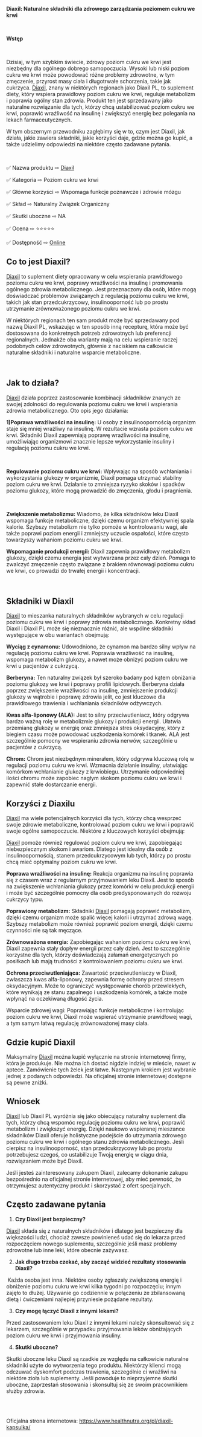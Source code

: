 <p><strong>Diaxil: Naturalne składniki dla zdrowego zarządzania poziomem cukru we krwi</strong></p>
<p>&nbsp;</p>
<p><strong>Wstęp</strong></p>
<p>&nbsp;</p>
<p><span style="font-weight: 400;">Dzisiaj, w tym szybkim świecie, zdrowy poziom cukru we krwi jest niezbędny dla og&oacute;lnego dobrego samopoczucia. Wysoki lub niski poziom cukru we krwi może powodować r&oacute;żne problemy zdrowotne, w tym zmęczenie, przyrost masy ciała i długotrwałe schorzenia, takie jak cukrzyca. </span><a href="https://www.healthnutra.org/Buy-Diaxil"><span style="font-weight: 400;">Diaxil</span></a><span style="font-weight: 400;">, znany w niekt&oacute;rych regionach jako Diaxil PL, to suplement diety, kt&oacute;ry wspiera prawidłowy poziom cukru we krwi, reguluje metabolizm i poprawia og&oacute;lny stan zdrowia. Produkt ten jest sprzedawany jako naturalne rozwiązanie dla tych, kt&oacute;rzy chcą ustabilizować poziom cukru we krwi, poprawić wrażliwość na insulinę i zwiększyć energię bez polegania na lekach farmaceutycznych.</span></p>
<p><span style="font-weight: 400;">W tym obszernym przewodniku zagłębimy się w to, czym jest Diaxil, jak działa, jakie zawiera składniki, jakie korzyści daje, gdzie można go kupić, a także udzielimy odpowiedzi na niekt&oacute;re często zadawane pytania.</span></p>
<p>&nbsp;</p>
<p><span style="font-weight: 400;">✅ Nazwa produktu ⇨ </span><a href="https://www.healthnutra.org/pl/diaxil-kapsulka/"><span style="font-weight: 400;">Diaxil</span></a><span style="font-weight: 400;">&nbsp;</span></p>
<p><span style="font-weight: 400;">✅ Kategoria ⇨ Poziom cukru we krwi</span></p>
<p><span style="font-weight: 400;">✅ Gł&oacute;wne korzyści ⇨ Wspomaga funkcje poznawcze i zdrowie m&oacute;zgu</span></p>
<p><span style="font-weight: 400;">✅ Skład ⇨ Naturalny Związek Organiczny</span></p>
<p><span style="font-weight: 400;">✅ Skutki uboczne ⇨ NA</span></p>
<p><span style="font-weight: 400;">✅ Ocena ⇨ ⭐⭐⭐⭐⭐</span></p>
<p><span style="font-weight: 400;">✅ Dostępność ⇨ </span><a href="https://www.healthnutra.org/Buy-Diaxil"><span style="font-weight: 400;">Online</span></a></p>
<h2><strong>Co to jest Diaxil?</strong></h2>
<p><a href="https://www.healthnutra.org/pl/diaxil-kapsulka/"><span style="font-weight: 400;">Diaxil</span></a><span style="font-weight: 400;"> to suplement diety opracowany w celu wspierania prawidłowego poziomu cukru we krwi, poprawy wrażliwości na insulinę i promowania og&oacute;lnego zdrowia metabolicznego. Jest przeznaczony dla os&oacute;b, kt&oacute;re mogą doświadczać problem&oacute;w związanych z regulacją poziomu cukru we krwi, takich jak stan przedcukrzycowy, insulinooporność lub po prostu utrzymanie zr&oacute;wnoważonego poziomu cukru we krwi.</span></p>
<p><span style="font-weight: 400;">W niekt&oacute;rych regionach ten sam produkt może być sprzedawany pod nazwą Diaxil PL, wskazując w ten spos&oacute;b inną recepturę, kt&oacute;ra może być dostosowana do konkretnych potrzeb zdrowotnych lub preferencji regionalnych. Jednakże oba warianty mają na celu wspieranie raczej podobnych cel&oacute;w zdrowotnych, gł&oacute;wnie z naciskiem na całkowicie naturalne składniki i naturalne wsparcie metaboliczne.</span></p>
<p>&nbsp;</p>
<h2><strong>Jak to działa?</strong></h2>
<p><a href="https://www.healthnutra.org/pl/diaxil-kapsulka/"><span style="font-weight: 400;">Diaxil</span></a><span style="font-weight: 400;"> działa poprzez zastosowanie kombinacji składnik&oacute;w znanych ze swojej zdolności do regulowania poziomu cukru we krwi i wspierania zdrowia metabolicznego. Oto opis jego działania:</span></p>
<p><strong>1)Poprawa wrażliwości na insulinę:</strong><span style="font-weight: 400;"> U osoby z insulinoopornością organizm staje się mniej wrażliwy na insulinę. W rezultacie wzrasta poziom cukru we krwi. Składniki Diaxil zapewniają poprawę wrażliwości na insulinę, umożliwiając organizmowi znacznie lepsze wykorzystanie insuliny i regulację poziomu cukru we krwi.</span></p>
<p>&nbsp;</p>
<p><strong>Regulowanie poziomu cukru we krwi:</strong><span style="font-weight: 400;"> Wpływając na spos&oacute;b wchłaniania i wykorzystania glukozy w organizmie, Diaxil pomaga utrzymać stabilny poziom cukru we krwi. Działanie to zmniejsza ryzyko skok&oacute;w i spadk&oacute;w poziomu glukozy, kt&oacute;re mogą prowadzić do zmęczenia, głodu i pragnienia.</span></p>
<p>&nbsp;</p>
<p><strong>Zwiększenie metabolizmu:</strong><span style="font-weight: 400;"> Wiadomo, że kilka składnik&oacute;w leku Diaxil wspomaga funkcje metaboliczne, dzięki czemu organizm efektywniej spala kalorie. Szybszy metabolizm nie tylko pomoże w kontrolowaniu wagi, ale także poprawi poziom energii i zmniejszy uczucie ospałości, kt&oacute;re często towarzyszy wahaniom poziomu cukru we krwi.</span></p>
<p><strong>Wspomaganie produkcji energii:</strong><span style="font-weight: 400;"> Diaxil zapewnia prawidłowy metabolizm glukozy, dzięki czemu energia jest wytwarzana przez cały dzień. Pomaga to zwalczyć zmęczenie często związane z brakiem r&oacute;wnowagi poziomu cukru we krwi, co prowadzi do trwałej energii i koncentracji.</span></p>
<p>&nbsp;</p>
<h2><strong>Składniki w Diaxil</strong></h2>
<p><a href="https://www.healthnutra.org/pl/diaxil-kapsulka/"><span style="font-weight: 400;">Diaxil</span></a><span style="font-weight: 400;"> to mieszanka naturalnych składnik&oacute;w wybranych w celu regulacji poziomu cukru we krwi i poprawy zdrowia metabolicznego. Konkretny skład Diaxil i Diaxil PL może się nieznacznie r&oacute;żnić, ale wsp&oacute;lne składniki występujące w obu wariantach obejmują:</span></p>
<p><strong>Wyciąg z cynamonu:</strong><span style="font-weight: 400;"> Udowodniono, że cynamon ma bardzo silny wpływ na regulację poziomu cukru we krwi. Poprawia wrażliwość na insulinę, wspomaga metabolizm glukozy, a nawet może obniżyć poziom cukru we krwi u pacjent&oacute;w z cukrzycą.</span></p>
<p><strong>Berberyna:</strong><span style="font-weight: 400;"> Ten naturalny związek był szeroko badany pod kątem obniżania poziomu glukozy we krwi i poprawy profili lipidowych. Berberyna działa poprzez zwiększenie wrażliwości na insulinę, zmniejszenie produkcji glukozy w wątrobie i poprawę zdrowia jelit, co jest kluczowe dla prawidłowego trawienia i wchłaniania składnik&oacute;w odżywczych.</span></p>
<p><strong>Kwas alfa-liponowy (ALA):</strong><span style="font-weight: 400;"> Jest to silny przeciwutleniacz, kt&oacute;ry odgrywa bardzo ważną rolę w metabolizmie glukozy i produkcji energii. Ułatwia przemianę glukozy w energię oraz zmniejsza stres oksydacyjny, kt&oacute;ry z biegiem czasu może powodować uszkodzenia kom&oacute;rek i tkanek. ALA jest szczeg&oacute;lnie pomocny we wspieraniu zdrowia nerw&oacute;w, szczeg&oacute;lnie u pacjent&oacute;w z cukrzycą.</span></p>
<p><strong>Chrom:</strong><span style="font-weight: 400;"> Chrom jest niezbędnym minerałem, kt&oacute;ry odgrywa kluczową rolę w regulacji poziomu cukru we krwi. Wzmacnia działanie insuliny, ułatwiając kom&oacute;rkom wchłanianie glukozy z krwiobiegu. Utrzymanie odpowiedniej ilości chromu może zapobiec nagłym skokom poziomu cukru we krwi i zapewnić stałe dostarczanie energii.</span></p>
<h2><strong>Korzyści z Diaxilu</strong></h2>
<p><a href="https://www.healthnutra.org/pl/diaxil-kapsulka/"><span style="font-weight: 400;">Diaxil</span></a><span style="font-weight: 400;"> ma wiele potencjalnych korzyści dla tych, kt&oacute;rzy chcą wesprzeć swoje zdrowie metaboliczne, kontrolować poziom cukru we krwi i poprawić swoje og&oacute;lne samopoczucie. Niekt&oacute;re z kluczowych korzyści obejmują:</span></p>
<p><a href="https://www.healthnutra.org/pl/diaxil-kapsulka/"><span style="font-weight: 400;">Diaxil</span></a><span style="font-weight: 400;"> pomoże r&oacute;wnież regulować poziom cukru we krwi, zapobiegając niebezpiecznym skokom i awariom. Dlatego jest idealny dla os&oacute;b z insulinoopornością, stanem przedcukrzycowym lub tych, kt&oacute;rzy po prostu chcą mieć optymalny poziom cukru we krwi.</span></p>
<p><strong>Poprawa wrażliwości na insulinę:</strong><span style="font-weight: 400;"> Reakcja organizmu na insulinę poprawia się z czasem wraz z regularnym przyjmowaniem leku Diaxil. Jest to spos&oacute;b na zwiększenie wchłaniania glukozy przez kom&oacute;rki w celu produkcji energii i może być szczeg&oacute;lnie pomocny dla os&oacute;b predysponowanych do rozwoju cukrzycy typu.</span></p>
<p><strong>Poprawiony metabolizm:</strong><span style="font-weight: 400;"> Składniki </span><a href="https://www.healthnutra.org/pl/diaxil-kapsulka/"><span style="font-weight: 400;">Diaxil</span></a><span style="font-weight: 400;"> pomagają poprawić metabolizm, dzięki czemu organizm może spalić więcej kalorii i utrzymać zdrową wagę. Szybszy metabolizm może r&oacute;wnież poprawić poziom energii, dzięki czemu czynności nie są tak męczące.</span></p>
<p><strong>Zr&oacute;wnoważona energia:</strong><span style="font-weight: 400;"> Zapobiegając wahaniom poziomu cukru we krwi, Diaxil zapewnia stały dopływ energii przez cały dzień. Jest to szczeg&oacute;lnie korzystne dla tych, kt&oacute;rzy doświadczają załamań energetycznych po posiłkach lub mają trudności z kontrolowaniem poziomu cukru we krwi.</span></p>
<p><strong>Ochrona przeciwutleniająca:</strong><span style="font-weight: 400;"> Zawartość przeciwutleniaczy w Diaxil, zwłaszcza kwas alfa-liponowy, zapewnia formę ochrony przed stresem oksydacyjnym. Może to ograniczyć występowanie chor&oacute;b przewlekłych, kt&oacute;re wynikają ze stanu zapalnego i uszkodzenia kom&oacute;rek, a także może wpłynąć na oczekiwaną długość życia.</span></p>
<p><span style="font-weight: 400;">Wsparcie zdrowej wagi: Poprawiając funkcje metaboliczne i kontrolując poziom cukru we krwi, Diaxil może wspierać utrzymanie prawidłowej wagi, a tym samym łatwą regulację zr&oacute;wnoważonej masy ciała.</span></p>
<h2><strong>Gdzie kupić Diaxil</strong></h2>
<p><span style="font-weight: 400;">Maksymalny </span><a href="https://www.healthnutra.org/pl/diaxil-kapsulka/"><span style="font-weight: 400;">Diaxil</span></a><span style="font-weight: 400;"> można kupić wyłącznie na stronie internetowej firmy, kt&oacute;ra je produkuje. Nie można ich dostać nigdzie indziej w mieście, nawet w aptece. Zam&oacute;wienie tych żelek jest łatwe. Następnym krokiem jest wybranie jednej z podanych odpowiedzi. Na oficjalnej stronie internetowej dostępne są pewne zniżki.</span></p>
<h2><strong>Wniosek</strong></h2>
<p><a href="https://www.healthnutra.org/pl/diaxil-kapsulka/"><span style="font-weight: 400;">Diaxil</span></a><span style="font-weight: 400;"> lub Diaxil PL wyr&oacute;żnia się jako obiecujący naturalny suplement dla tych, kt&oacute;rzy chcą wspom&oacute;c regulację poziomu cukru we krwi, poprawić metabolizm i zwiększyć energię. Dzięki naukowo wspieranej mieszance składnik&oacute;w Diaxil oferuje holistyczne podejście do utrzymania zdrowego poziomu cukru we krwi i og&oacute;lnego stanu zdrowia metabolicznego. Jeśli cierpisz na insulinooporność, stan przedcukrzycowy lub po prostu potrzebujesz czegoś, co ustabilizuje Twoją energię w ciągu dnia, rozwiązaniem może być Diaxil.</span></p>
<p><span style="font-weight: 400;">Jeśli jesteś zainteresowany zakupem Diaxil, zalecamy dokonanie zakupu bezpośrednio na oficjalnej stronie internetowej, aby mieć pewność, że otrzymujesz autentyczny produkt i skorzystać z ofert specjalnych.</span></p>
<h2><strong>Często zadawane pytania</strong></h2>
<ol>
<li><strong> Czy Diaxil jest bezpieczny?&nbsp;</strong></li>
</ol>
<p><a href="https://www.healthnutra.org/pl/diaxil-kapsulka/"><span style="font-weight: 400;">Diaxil</span></a><span style="font-weight: 400;"> składa się z naturalnych składnik&oacute;w i dlatego jest bezpieczny dla większości ludzi, chociaż zawsze powinieneś udać się do lekarza przed rozpoczęciem nowego suplementu, szczeg&oacute;lnie jeśli masz problemy zdrowotne lub inne leki, kt&oacute;re obecnie zażywasz.</span></p>
<ol start="2">
<li><strong> Jak długo trzeba czekać, aby zacząć widzieć rezultaty stosowania Diaxil?</strong></li>
</ol>
<p><strong>&nbsp;</strong><span style="font-weight: 400;">Każda osoba jest inna. Niekt&oacute;re osoby zgłaszały zwiększoną energię i obniżenie poziomu cukru we krwi kilka tygodni po rozpoczęciu; innym zajęło to dłużej. Używanie go codziennie w połączeniu ze zbilansowaną dietą i ćwiczeniami najlepiej przyniesie pożądane rezultaty.</span></p>
<ol start="3">
<li><strong> Czy mogę łączyć Diaxil z innymi lekami?&nbsp;</strong></li>
</ol>
<p><span style="font-weight: 400;">Przed zastosowaniem leku Diaxil z innymi lekami należy skonsultować się z lekarzem, szczeg&oacute;lnie w przypadku przyjmowania lek&oacute;w obniżających poziom cukru we krwi i przyjmowania insuliny.</span></p>
<ol start="4">
<li><strong> Skutki uboczne?&nbsp;</strong></li>
</ol>
<p><span style="font-weight: 400;">Skutki uboczne leku Diaxil są rzadkie ze względu na całkowicie naturalne składniki użyte do wytworzenia tego produktu. Niekt&oacute;rzy klienci mogą odczuwać dyskomfort podczas trawienia, szczeg&oacute;lnie ci wrażliwi na niekt&oacute;re zioła lub suplementy. Jeśli powoduje to nieprzyjemne skutki uboczne, zaprzestań stosowania i skonsultuj się ze swoim pracownikiem służby zdrowia.</span></p>
<p><br /><br /></p>
<p><span style="font-weight: 400;">Oficjalna strona internetowa: </span><a href="https://www.healthnutra.org/pl/diaxil-kapsulka/"><span style="font-weight: 400;">https://www.healthnutra.org/pl/diaxil-kapsulka/</span></a></p>
